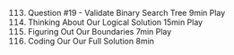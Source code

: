113. Question #19 - Validate Binary Search Tree
     9min
     Play
114. Thinking About Our Logical Solution
     15min
     Play
115. Figuring Out Our Boundaries
     7min
     Play
116. Coding Our Our Full Solution
     8min
